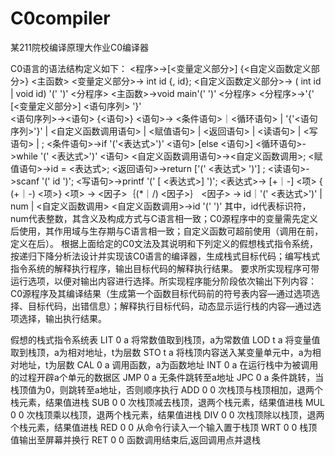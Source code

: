 # C0compiler
某211院校编译原理大作业C0编译器

C0语言的语法结构定义如下：
<程序>->[<变量定义部分>] {<自定义函数定义部分>} <主函数>
<变量定义部分>-> int id {, id};
<自定义函数定义部分>-> ( int id | void id) '(' ')' <分程序>
<主函数>->void main'(' ')' <分程序>
<分程序>->'{' [<变量定义部分>] <语句序列> '}'  
<语句序列>-><语句> {<语句>}
<语句>-> <条件语句>｜<循环语句> | '{'<语句序列>'}' | <自定义函数调用语句> | <赋值语句> | <返回语句> | <读语句> | <写语句> | ;
<条件语句>->if '('<表达式>')' <语句> [else <语句>]
<循环语句>->while '(' <表达式>')' <语句>
<自定义函数调用语句>-><自定义函数调用>;
<赋值语句>->id = <表达式>;
<返回语句>->return ['(' <表达式> ')'] ;
<读语句>->scanf '(' id ')';
<写语句>->printf '(' [ <表达式>] ')';
<表达式>-> [+｜-] <项> { (+｜-) <项>} 
<项> -> <因子>｛(*｜/) <因子>｝
<因子> -> id｜'(' <表达式>')' | num | <自定义函数调用>
<自定义函数调用>->id '(' ')'
其中，id代表标识符，num代表整数，其含义及构成方式与C语言相一致；C0源程序中的变量需先定义后使用，其作用域与生存期与C语言相一致；自定义函数可超前使用（调用在前，定义在后）。
根据上面给定的C0文法及其说明和下列定义的假想栈式指令系统，按递归下降分析法设计并实现该C0语言的编译器，生成栈式目标代码；编写栈式指令系统的解释执行程序，输出目标代码的解释执行结果。 
要求所实现程序可带运行选项，以便对输出内容进行选择。所实现程序能分阶段依次输出下列内容：C0源程序及其编译结果（生成第一个函数目标代码前的符号表内容—通过选项选择、目标代码，出错信息）；解释执行目标代码，动态显示运行栈的内容—通过选项选择，输出执行结果。

假想的栈式指令系统表
LIT 0 a	将常数值取到栈顶，a为常数值
LOD t a	将变量值取到栈顶，a为相对地址，t为层数
STO t a	将栈顶内容送入某变量单元中，a为相对地址，t为层数
CAL 0 a	调用函数，a为函数地址
INT 0 a	在运行栈中为被调用的过程开辟a个单元的数据区
JMP 0 a	无条件跳转至a地址
JPC 0 a	条件跳转，当栈顶值为0，则跳转至a地址，否则顺序执行
ADD 0 0	次栈顶与栈顶相加，退两个栈元素，结果值进栈
SUB 0 0	次栈顶减去栈顶，退两个栈元素，结果值进栈
MUL 0 0	次栈顶乘以栈顶，退两个栈元素，结果值进栈
DIV 0 0	次栈顶除以栈顶，退两个栈元素，结果值进栈
RED 0 0	从命令行读入一个输入置于栈顶
WRT 0 0	栈顶值输出至屏幕并换行
RET 0 0	函数调用结束后,返回调用点并退栈

